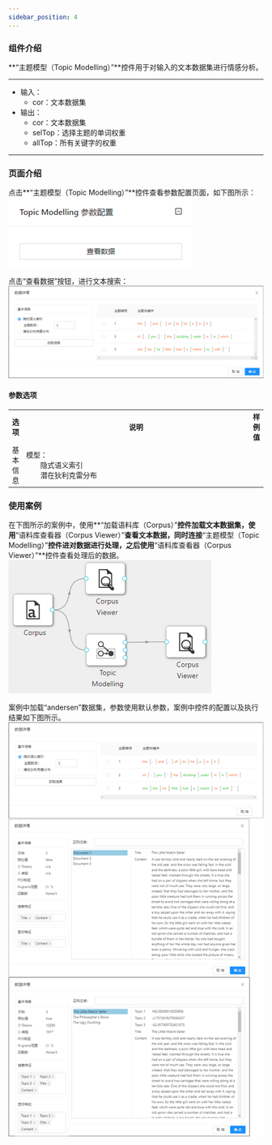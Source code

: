 ```yaml
---
sidebar_position: 4
---
```

### 组件介绍
**“主题模型（Topic Modelling）”**控件用于对输入的文本数据集进行情感分析。
<hr/>

- 输入：
  - cor：文本数据集
- 输出：
  - cor：文本数据集
  - selTop：选择主题的单词权重
  - allTop：所有关键字的权重
  
<hr/>

### 页面介绍
点击**“主题模型（Topic Modelling）”**控件查看参数配置页面，如下图所示：  
[ ![](/img/aistudio/text-mining/topic-modelling/param.png) ](/img/aistudio/text-mining/topic-modelling/param.png)

点击“查看数据”按钮，进行文本搜索：  
[ ![](/img/aistudio/text-mining/topic-modelling/interaction.png) ](/img/aistudio/text-mining/topic-modelling/interaction.png)

#### 参数选项
<table>
  <tr>
    <th>选项</th>
    <th width="650">说明</th>
    <th>样例值</th>
  </tr>
  <tr>
      <td>基本信息</td> 
      <td>
      模型： <br/>
      &emsp;&emsp;隐式语义索引 <br/>
      &emsp;&emsp;潜在狄利克雷分布
      </td> 
      <td></td>
  </tr>
</table>

### 使用案例
在下图所示的案例中，使用**“加载语料库（Corpus）”**控件加载文本数据集，使用**“语料库查看器（Corpus Viewer）”**查看文本数据，同时连接**“主题模型（Topic Modelling）”**控件进对数据进行处理，之后使用**“语料库查看器（Corpus Viewer）”**控件查看处理后的数据。  
[ ![](/img/aistudio/text-mining/topic-modelling/workflow.png) ](/img/aistudio/text-mining/topic-modelling/workflow.png)

案例中加载“andersen”数据集，参数使用默认参数，案例中控件的配置以及执行结果如下图所示。  
[ ![](/img/aistudio/text-mining/topic-modelling/workflow-result.png) ](/img/aistudio/text-mining/topic-modelling/workflow-result.png)